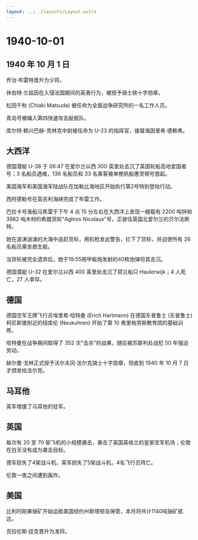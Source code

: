 ```yaml
---
layout: ../../layouts/Layout.astro
---
```


# 1940-10-01

## 1940 年 10 月 1 日

乔治·布雷特晋升为少将。

休伯特·兰兹因在入侵法国期间的英勇行为，被授予骑士铁十字勋章。

松田千秋 (Chiaki Matsuda) 被任命为全面战争研究所的一名工作人员。

青岛号被编入第四快速攻击艇舰队。

库尔特·赖兴巴赫-克林克中尉被任命为 U-23 的指挥官，接替海因里希·德赖弗。

## 大西洋

德国潜艇 U-38 于 06:47 在爱尔兰以西 300
英里处击沉了英国轮船高地爱国者号；3 名船员遇难，136 名船员和 33
名乘客被单桅帆船惠灵顿号救起。

美国海军和美国海军陆战队在加勒比海地区开始执行第2号特别登陆行动。

西阿德勒号在英吉利海峡完成了布雷工作。

巴拉卡号渔船马焦雷于下午 4 点 15 分左右在大西洋上发现一艘载有 2200
吨锌和 3982 吨木材的希腊货轮"Aghios
Nicolaus"号，正驶往英国北爱尔兰的贝尔法斯特。

她在波涛汹涌的大海中追赶货轮，用机枪发出警告，拦下了货轮，并迫使所有 26
名船员乘坐救生艇。

当货轮被完全遗弃后，她于19:55用甲板炮发射的40枚炮弹将其击沉。

德国潜艇 U-32 在爱尔兰以西 400 英里处击沉了荷兰船只 Haulerwijk；4
人死亡，27 人幸存。

## 德国

德国空军王牌飞行员埃里希·哈特曼 (Erich Hartmann) 在德国东普鲁士
(东普鲁士) 柯尼斯堡附近的纽库伦 (Neukuhren) 开始了第 10
弗里格劳斯教育团的基础训练。

哈特曼在战争期间取得了 352 次"击杀"的战果，随后被苏联判处战犯 50
年强迫劳动。

赫尔曼·戈林正式授予沃尔夫冈·法尔克骑士十字勋章，但直到 1940 年 10 月 7
日才颁发给法尔克。

## 马耳他

英军增援了马耳他的驻军。

## 英国

每次有 20 至 70
架飞机的小规模袭击，袭击了英国英格兰的皇家空军机场；伦敦在白天没有成为袭击目标。

德军损失了4架战斗机，英军损失了5架战斗机，4名飞行员阵亡。

伦敦一夜之间遭到轰炸。

## 美国

比利时刚果铀矿开始运抵美国纽约州斯塔顿岛保管，本月将共计1140吨铀矿抵达。

克拉伦斯·廷克晋升为准将。